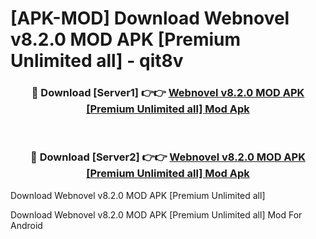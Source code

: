 # [APK-MOD] Download Webnovel v8.2.0 MOD APK [Premium Unlimited all] - qit8v


<div align="center">
<h3>🔴 Download [Server1] 👉👉 <a href="https://apk-comot.site?title=Webnovel_v8.2.0_MOD_APK_[Premium_Unlimited_all]">Webnovel v8.2.0 MOD APK [Premium Unlimited all] Mod Apk</a></h3><br>
<h3>🔴 Download [Server2] 👉👉 <a href="https://apk-comot.site?title=Webnovel_v8.2.0_MOD_APK_[Premium_Unlimited_all]">Webnovel v8.2.0 MOD APK [Premium Unlimited all] Mod Apk</a></h3>
</div>



Download Webnovel v8.2.0 MOD APK [Premium Unlimited all] 

Download Webnovel v8.2.0 MOD APK [Premium Unlimited all] Mod For Android